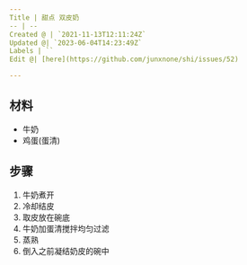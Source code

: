 ```yaml
---
Title | 甜点 双皮奶
-- | --
Created @ | `2021-11-13T12:11:24Z`
Updated @| `2023-06-04T14:23:49Z`
Labels | ``
Edit @| [here](https://github.com/junxnone/shi/issues/52)

---
```

## 材料
- 牛奶
- 鸡蛋(蛋清)

## 步骤

1. 牛奶煮开
2. 冷却结皮
3. 取皮放在碗底
4. 牛奶加蛋清搅拌均匀过滤
5. 蒸熟  
6. 倒入之前凝结奶皮的碗中


